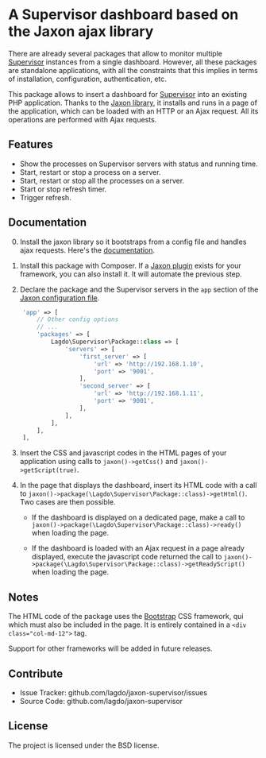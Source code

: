 A Supervisor dashboard based on the Jaxon ajax library
======================================================

There are already several packages that allow to monitor multiple [Supervisor](http://supervisord.org) instances from a single dashboard.
However, all these packages are standalone applications, with all the constraints that this implies in terms of installation, configuration, authentication, etc.

This package allows to insert a dashboard for [Supervisor](http://supervisord.org) into an existing PHP application.
Thanks to the [Jaxon library](https://www.jaxon-php.org), it installs and runs in a page of the application, which can be loaded with an HTTP or an Ajax request.
All its operations are performed with Ajax requests.

Features
--------

- Show the processes on Supervisor servers with status and running time.
- Start, restart or stop a process on a server.
- Start, restart or stop all the processes on a server.
- Start or stop refresh timer.
- Trigger refresh.

Documentation
-------------

0. Install the jaxon library so it bootstraps from a config file and handles ajax requests. Here's the [documentation](https://www.jaxon-php.org/docs/v3x/advanced/bootstrap.html).

1. Install this package with Composer. If a [Jaxon plugin](https://www.jaxon-php.org/docs/v3x/plugins/frameworks.html) exists for your framework, you can also install it. It will automate the previous step.

2. Declare the package and the Supervisor servers in the `app` section of the [Jaxon configuration file](https://www.jaxon-php.org/docs/v3x/advanced/bootstrap.html).

```php
    'app' => [
        // Other config options
        // ...
        'packages' => [
            Lagdo\Supervisor\Package::class => [
                'servers' => [
                    'first_server' => [
                        'url' => 'http://192.168.1.10',
                        'port' => '9001',
                    ],
                    'second_server' => [
                        'url' => 'http://192.168.1.11',
                        'port' => '9001',
                    ],
                ],
            ],
        ],
    ],
```

3. Insert the CSS and javascript codes in the HTML pages of your application using calls to `jaxon()->getCss()` and `jaxon()->getScript(true)`.

4. In the page that displays the dashboard, insert its HTML code with a call to `jaxon()->package(\Lagdo\Supervisor\Package::class)->getHtml()`. Two cases are then possible.

    - If the dashboard is displayed on a dedicated page, make a call to `jaxon()->package(\Lagdo\Supervisor\Package::class)->ready()` when loading the page.

    - If the dashboard is loaded with an Ajax request in a page already displayed, execute the javascript code returned the call to `jaxon()->package(\Lagdo\Supervisor\Package::class)->getReadyScript()` when loading the page.

Notes
-----

The HTML code of the package uses the [Bootstrap](https://getbootstrap.com/) CSS framework, qui which must also be included in the page.
It is entirely contained in a `<div class="col-md-12">` tag.

Support for other frameworks will be added in future releases.

Contribute
----------

- Issue Tracker: github.com/lagdo/jaxon-supervisor/issues
- Source Code: github.com/lagdo/jaxon-supervisor

License
-------

The project is licensed under the BSD license.

